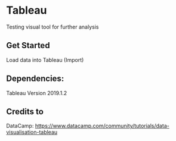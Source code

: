 # Tableau
Testing visual tool for further analysis

## Get Started
Load data into Tableau (Import)

## Dependencies:
Tableau Version 2019.1.2

## Credits to
DataCamp: https://www.datacamp.com/community/tutorials/data-visualisation-tableau
